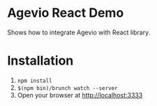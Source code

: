 Agevio React Demo
=================

Shows how to integrate Agevio with React library.

# Installation

1. `npm install`
3. `$(npm bin)/brunch watch --server`
4. Open your browser at [http://localhost:3333](http://localhost:3333)

